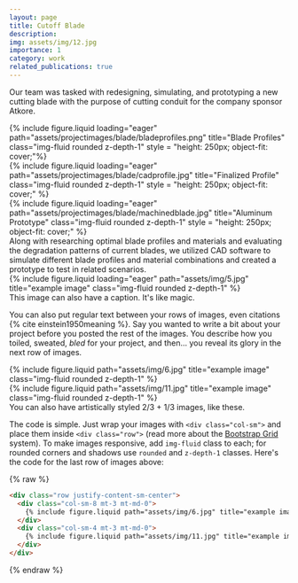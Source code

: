 ```yaml
---
layout: page
title: Cutoff Blade
description: 
img: assets/img/12.jpg
importance: 1
category: work
related_publications: true
---
```


Our team was tasked with redesigning, simulating, and prototyping a new cutting blade with the purpose of cutting conduit for the company sponsor Atkore.

  

<div class="row">
    <div class="col-sm mt-3 mt-md-0">
        {% include figure.liquid loading="eager" path="assets/projectimages/blade/bladeprofiles.png" title="Blade Profiles" class="img-fluid rounded z-depth-1" style = "height: 250px; object-fit: cover;"%}
    </div>
    <div class="col-sm mt-3 mt-md-0">
        {% include figure.liquid loading="eager" path="assets/projectimages/blade/cadprofile.jpg" title="Finalized Profile" class="img-fluid rounded z-depth-1" style = "height: 250px; object-fit: cover;" %}
    </div>
    <div class="col-sm mt-3 mt-md-0">
        {% include figure.liquid loading="eager" path="assets/projectimages/blade/machinedblade.jpg" title="Aluminum Prototype" class="img-fluid rounded z-depth-1" style = "height: 250px; object-fit: cover;" %}
    </div>
</div>
<div class="caption">
    Along with researching optimal blade profiles and materials and evaluating the degradation patterns of current blades, we utilized CAD software to simulate different blade profiles and material combinations and created a prototype to test in related scenarios.
</div>
<div class="row">
    <div class="col-sm mt-3 mt-md-0">
        {% include figure.liquid loading="eager" path="assets/img/5.jpg" title="example image" class="img-fluid rounded z-depth-1" %}
    </div>
</div>
<div class="caption">
    This image can also have a caption. It's like magic.
</div>

You can also put regular text between your rows of images, even citations {% cite einstein1950meaning %}.
Say you wanted to write a bit about your project before you posted the rest of the images.
You describe how you toiled, sweated, _bled_ for your project, and then... you reveal its glory in the next row of images.

<div class="row justify-content-sm-center">
    <div class="col-sm-8 mt-3 mt-md-0">
        {% include figure.liquid path="assets/img/6.jpg" title="example image" class="img-fluid rounded z-depth-1" %}
    </div>
    <div class="col-sm-4 mt-3 mt-md-0">
        {% include figure.liquid path="assets/img/11.jpg" title="example image" class="img-fluid rounded z-depth-1" %}
    </div>
</div>
<div class="caption">
    You can also have artistically styled 2/3 + 1/3 images, like these.
</div>

The code is simple.
Just wrap your images with `<div class="col-sm">` and place them inside `<div class="row">` (read more about the <a href="https://getbootstrap.com/docs/4.4/layout/grid/">Bootstrap Grid</a> system).
To make images responsive, add `img-fluid` class to each; for rounded corners and shadows use `rounded` and `z-depth-1` classes.
Here's the code for the last row of images above:

{% raw %}

```html
<div class="row justify-content-sm-center">
  <div class="col-sm-8 mt-3 mt-md-0">
    {% include figure.liquid path="assets/img/6.jpg" title="example image" class="img-fluid rounded z-depth-1" %}
  </div>
  <div class="col-sm-4 mt-3 mt-md-0">
    {% include figure.liquid path="assets/img/11.jpg" title="example image" class="img-fluid rounded z-depth-1" %}
  </div>
</div>
```

{% endraw %}
